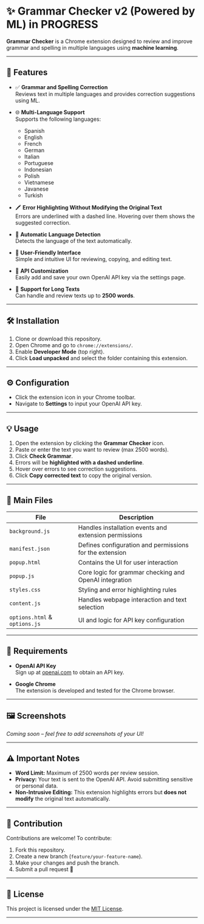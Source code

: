 # ✨ Grammar Checker v2 (Powered by ML) in PROGRESS

**Grammar Checker** is a Chrome extension designed to review and improve grammar and spelling in multiple languages using **machine learning**.

---

## 🚀 Features

- ✅ **Grammar and Spelling Correction**  
  Reviews text in multiple languages and provides correction suggestions using ML.

- 🌐 **Multi-Language Support**  
  Supports the following languages:
  - Spanish
  - English
  - French
  - German
  - Italian
  - Portuguese
  - Indonesian
  - Polish
  - Vietnamese
  - Javanese
  - Turkish

- 🖍️ **Error Highlighting Without Modifying the Original Text**  
  Errors are underlined with a dashed line. Hovering over them shows the suggested correction.

- 🧠 **Automatic Language Detection**  
  Detects the language of the text automatically.

- 🧩 **User-Friendly Interface**  
  Simple and intuitive UI for reviewing, copying, and editing text.

- 🔐 **API Customization**  
  Easily add and save your own OpenAI API key via the settings page.

- 📜 **Support for Long Texts**  
  Can handle and review texts up to **2500 words**.

---

## 🛠 Installation

1. Clone or download this repository.
2. Open Chrome and go to `chrome://extensions/`.
3. Enable **Developer Mode** (top right).
4. Click **Load unpacked** and select the folder containing this extension.

---

## ⚙️ Configuration

- Click the extension icon in your Chrome toolbar.
- Navigate to **Settings** to input your OpenAI API key.

---

## 💡 Usage

1. Open the extension by clicking the **Grammar Checker** icon.
2. Paste or enter the text you want to review (max 2500 words).
3. Click **Check Grammar**.
4. Errors will be **highlighted with a dashed underline**.
5. Hover over errors to see correction suggestions.
6. Click **Copy corrected text** to copy the original version.

---

## 📁 Main Files

| File            | Description |
|-----------------|-------------|
| `background.js` | Handles installation events and extension permissions |
| `manifest.json` | Defines configuration and permissions for the extension |
| `popup.html`    | Contains the UI for user interaction |
| `popup.js`      | Core logic for grammar checking and OpenAI integration |
| `styles.css`    | Styling and error highlighting rules |
| `content.js`    | Handles webpage interaction and text selection |
| `options.html` & `options.js` | UI and logic for API key configuration |

---

## 📌 Requirements

- **OpenAI API Key**  
  Sign up at [openai.com](https://www.openai.com) to obtain an API key.

- **Google Chrome**  
  The extension is developed and tested for the Chrome browser.

---

## 🖼️ Screenshots

*Coming soon – feel free to add screenshots of your UI!*

---

## ⚠️ Important Notes

- **Word Limit:** Maximum of 2500 words per review session.
- **Privacy:** Your text is sent to the OpenAI API. Avoid submitting sensitive or personal data.
- **Non-Intrusive Editing:** This extension highlights errors but **does not modify** the original text automatically.

---

## 🤝 Contribution

Contributions are welcome! To contribute:

1. Fork this repository.
2. Create a new branch (`feature/your-feature-name`).
3. Make your changes and push the branch.
4. Submit a pull request 🚀

---

## 📄 License

This project is licensed under the [MIT License](LICENSE).

---


